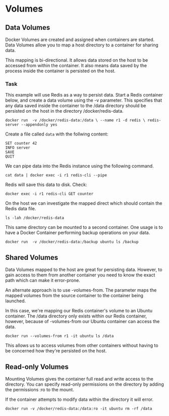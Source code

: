 # Volumes

## Data Volumes

Docker Volumes are created and assigned when containers are started. Data Volumes 
allow you to map a host directory to a container for sharing data.

This mapping is bi-directional. It allows data stored on the host to be accessed 
from within the container. It also means data saved by the process inside the 
container is persisted on the host.

### Task
This example will use Redis as a way to persist data. Start a Redis container 
below, and create a data volume using the -v parameter. This specifies that 
any data saved inside the container to the /data directory should be persisted on 
the host in the directory /docker/redis-data.

`docker run  -v /docker/redis-data:/data \
  --name r1 -d redis \
  redis-server --appendonly yes`

Create a file called `data` with the follwing content:
```
SET counter 42
INFO server
SAVE
QUIT
```  

We can pipe data into the Redis instance using the following command.

`cat data | docker exec -i r1 redis-cli --pipe`

Redis will save this data to disk. Check:

`docker exec -i r1 redis-cli GET counter`

On the host we can investigate the mapped direct which should contain the Redis data file.

`ls -lah /docker/redis-data`

This same directory can be mounted to a second container. One usage is to have a 
Docker Container performing backup operations on your data.

`docker run  -v /docker/redis-data:/backup ubuntu ls /backup`

## Shared Volumes

Data Volumes mapped to the host are great for persisting data. However, to gain 
access to them from another container you need to know the exact path which can 
make it error-prone.

An alternate approach is to use -volumes-from. The parameter maps the mapped 
volumes from the source container to the container being launched.

In this case, we're mapping our Redis container's volume to an Ubuntu container. 
The /data directory only exists within our Redis container, however, because of 
-volumes-from our Ubuntu container can access the data.

`docker run --volumes-from r1 -it ubuntu ls /data`

This allows us to access volumes from other containers without having to be concerned how they're persisted on the host.

## Read-only Volumes
Mounting Volumes gives the container full read and write access to the directory. You can specify read-only permissions on the directory by adding the permissions :ro to the mount.

If the container attempts to modify data within the directory it will error.

`docker run -v /docker/redis-data:/data:ro -it ubuntu rm -rf /data`